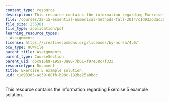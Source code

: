 ```yaml
---
content_type: resource
description: This resource contains the information regarding Exercise 5 example solution.
file: /courses/22-15-essential-numerical-methods-fall-2014/c1d933d3ac3988fbb98c182be25a0bdc_MIT22_15F14_ex05_soln.pdf
file_size: 256381
file_type: application/pdf
learning_resource_types:
- Assignments
license: https://creativecommons.org/licenses/by-nc-sa/4.0/
ocw_type: OCWFile
parent_title: Assignments
parent_type: CourseSection
parent_uid: d6c915b9-195a-3a80-7b61-f97e38c7f333
resourcetype: Document
title: Exercise 5 example solution
uid: c1d933d3-ac39-88fb-b98c-182be25a0bdc
---
```

This resource contains the information regarding Exercise 5 example solution.